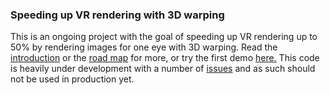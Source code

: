### Speeding up VR rendering with 3D warping

This is an ongoing project with the goal of speeding up VR rendering up to 50% by rendering images for one eye with 3D warping. Read the [introduction](https://github.com/abiro/vr-warp/wiki) or the [road map](https://github.com/abiro/vr-warp/wiki/Road-map) for more, or try the first demo [here.](http://abiro.github.io/vr-warp-demo-0/) This code is heavily under development with a number of [issues](https://github.com/abiro/vr-warp/wiki/Bugs) and as such should not be used in production yet.